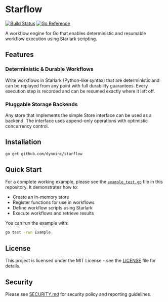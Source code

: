 # Starflow

[![Build Status](https://github.com/dynoinc/starflow/actions/workflows/test.yml/badge.svg)](https://github.com/dynoinc/starflow/actions)
[![Go Reference](https://pkg.go.dev/badge/github.com/dynoinc/starflow.svg)](https://pkg.go.dev/github.com/dynoinc/starflow)

A workflow engine for Go that enables deterministic and resumable workflow execution using Starlark scripting.

## Features

### Deterministic & Durable Workflows
Write workflows in Starlark (Python-like syntax) that are deterministic and can be replayed from any point with full durability guarantees. 
Every execution step is recorded and can be resumed exactly where it left off.

### Pluggable Storage Backends
Any store that implements the simple Store interface can be used as a backend. The interface uses append-only operations with optimistic concurrency control. 

## Installation

```bash
go get github.com/dynoinc/starflow
```

## Quick Start

For a complete working example, please see the [`example_test.go`](example_test.go) file in this repository. It demonstrates how to:

- Create an in-memory store
- Register functions for use in workflows
- Define workflow scripts using Starlark
- Execute workflows and retrieve results

You can run the example with:

```bash
go test -run Example
```

## License

This project is licensed under the MIT License - see the [LICENSE](LICENSE) file for details.

## Security

Please see [SECURITY.md](SECURITY.md) for security policy and reporting guidelines. 
